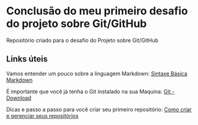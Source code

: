 # Conclusão do meu primeiro desafio do projeto sobre Git/GitHub
Repositório criado para o desafio do Projeto sobre Git/GitHub

## Links úteis 
Vamos entender um pouco sobre a linguagem Markdown: [Sintaxe Básica Markdown](https://www.markdownguide.org/basic-syntax/)

É importante que você já tenha o Git instalado na sua Maquina: [Git - Download](https://git-scm.com/downloads)

Dicas e passo a passo para você criar seu primeiro repositório: [Como criar e gerenciar seus repositórios](https://docs.github.com/pt/github-ae@latest/repositories/creating-and-managing-repositories/creating-a-new-repository)
